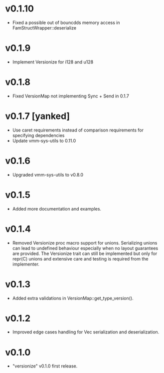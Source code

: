 # v0.1.10

- Fixed a possible out of bouncdds memory access in FamStructWrapper::deserialize

# v0.1.9

- Implement Versionize for i128 and u128

# v0.1.8

- Fixed VersionMap not implementing Sync + Send in 0.1.7

# v0.1.7 [yanked]

- Use caret requirements instead of comparison requirements
  for specifying dependencies
- Update vmm-sys-utils to 0.11.0

# v0.1.6

- Upgraded vmm-sys-utils to v0.8.0

# v0.1.5

- Added more documentation and examples.

# v0.1.4

- Removed Versionize proc macro support for unions. Serializing unions can lead to undefined behaviour especially when no
layout guarantees are provided. The Versionize trait can still be implemented but only for repr(C) unions and extensive care
and testing is required from the implementer.

# v0.1.3

- Added extra validations in VersionMap::get_type_version().

# v0.1.2

- Improved edge cases handling for Vec serialization and deserialization.

# v0.1.0

- "versionize" v0.1.0 first release.
